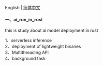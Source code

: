 English | [简体中文](README_CN.md)

#### 一、ai_run_in_rust

this is study about ai model deployment in rust

1、serverless inference   
2、deployment of lightweight binaries   
3、Multithreading API  
4、background task

